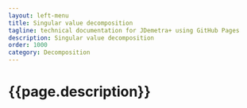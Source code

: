 ```yaml
---
layout: left-menu
title: Singular value decomposition
tagline: technical documentation for JDemetra+ using GitHub Pages
description: Singular value decomposition
order: 1000
category: Decomposition
---
```

# {{page.description}}